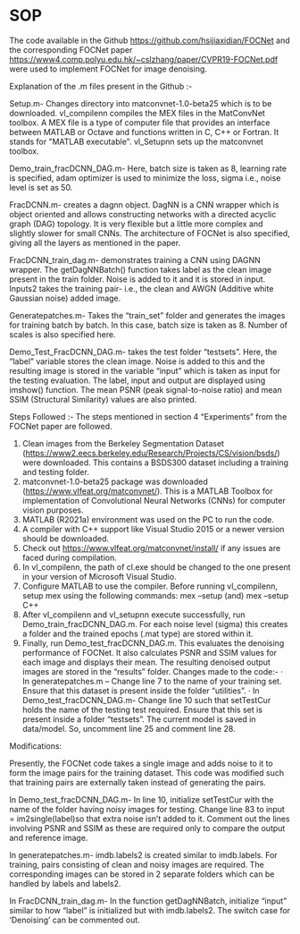# SOP

The code available in the Github https://github.com/hsijiaxidian/FOCNet and the corresponding FOCNet paper https://www4.comp.polyu.edu.hk/~cslzhang/paper/CVPR19-FOCNet.pdf were used to implement FOCNet for image denoising.




Explanation of the .m files present in the Github :-

Setup.m- Changes directory into matconvnet-1.0-beta25 which is to be downloaded.
vl_compilenn compiles the MEX files in the MatConvNet toolbox. A MEX file is a type of computer file that provides an interface between MATLAB or Octave and functions written in C, C++ or Fortran. It stands for "MATLAB executable".
vl_Setupnn sets up the matconvnet toolbox.

Demo_train_fracDCNN_DAG.m- Here, batch size is taken as 8, learning rate is specified, adam optimizer is used to minimize the loss, sigma i.e., noise level is set as 50.

FracDCNN.m- creates a dagnn object. DagNN is a CNN wrapper which is object oriented and allows constructing networks with a directed acyclic graph (DAG) topology. It is very flexible but a little more complex and slightly slower for small CNNs. The architecture of FOCNet is also specified, giving all the layers as mentioned in the paper.

FracDCNN_train_dag.m-  demonstrates training a CNN using DAGNN wrapper. The getDagNNBatch() function takes label as the clean image present in the train folder. Noise is added to it and it is stored in input. Inputs2 takes the training pair- i.e., the clean and AWGN (Additive white Gaussian noise) added image.

Generatepatches.m- Takes the “train_set” folder and generates the images for training batch by batch. In this case, batch size is taken as 8. Number of scales is also specified here.

Demo_Test_FracDCNN_DAG.m- takes the test folder “testsets”. Here, the “label” variable stores the clean image. Noise is added to this and the resulting image is stored in the variable “input” which is taken as input for the testing evaluation. The label, input and output are displayed using imshow() function. The mean PSNR (peak signal-to-noise ratio) and mean SSIM (Structural Similarity) values are also printed.
 



Steps Followed :-
The steps mentioned in section 4 “Experiments” from the FOCNet paper are followed.  

1. Clean images from the Berkeley Segmentation Dataset (https://www2.eecs.berkeley.edu/Research/Projects/CS/vision/bsds/) were downloaded. This contains a BSDS300 dataset including a training and testing folder.
2. matconvnet-1.0-beta25 package was downloaded (https://www.vlfeat.org/matconvnet/). This is a MATLAB Toolbox for implementation of Convolutional Neural Networks (CNNs) for computer vision purposes.
3. MATLAB (R2021a) environment was used on the PC to run the code.
4. A compiler with C++ support like Visual Studio 2015 or a newer version should be downloaded.
5. Check out https://www.vlfeat.org/matconvnet/install/ if any issues are faced during compilation.
6. In vl_compilenn, the path of cl.exe should be changed to the one present in your version of Microsoft Visual Studio. 
7. Configure MATLAB to use the compiler. Before running vl_compilenn, setup mex using the following commands:
mex –setup                                  (and)
mex –setup C++
8. After vl_compilenn and vl_setupnn execute successfully, run Demo_train_fracDCNN_DAG.m. For each noise level (sigma) this creates a folder and the trained epochs (.mat type) are stored within it.
9. Finally, run Demo_test_fracDCNN_DAG.m. This evaluates the denoising performance of FOCNet. It also calculates PSNR and SSIM values for each image and displays their mean. The resulting denoised output images are stored in the “results” folder.
Changes made to the code:-
·        In generatepatches.m – Change line 7 to the name of your training set. Ensure that this dataset is present inside the folder “utilities”.
·        In Demo_test_fracDCNN_DAG.m- Change line 10 such that setTestCur holds the name of the testing test required. Ensure that this set is present inside a folder “testsets”. The current model is saved in data/model. So, uncomment line 25 and comment line 28.



Modifications:

Presently, the FOCNet code takes a single image and adds noise to it to form the image pairs for the training dataset. This code was modified such that training pairs are externally taken instead of generating the pairs.

In Demo_test_fracDCNN_DAG.m- In line 10, initialize setTestCur with the name of the folder having noisy images for testing. Change line 83 to input = im2single(label)so that extra noise isn’t added to it. Comment out the lines involving PSNR and SSIM as these are required only to compare the output and reference image.

In generatepatches.m- imdb.labels2 is created similar to imdb.labels. For training, pairs consisting of clean and noisy images are required. The corresponding images can be stored in 2 separate folders which can be handled by labels and labels2.

In FracDCNN_train_dag.m- In the function getDagNNBatch, initialize “input” similar to how “label” is initialized but with imdb.labels2. The switch case for ‘Denoising’ can be commented out.
